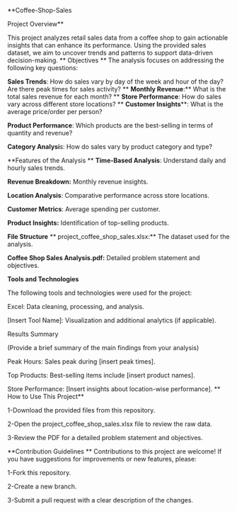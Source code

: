 **Coffee-Shop-Sales

Project Overview**

This project analyzes retail sales data from a coffee shop to gain actionable insights that can enhance its performance. Using the provided sales dataset, we aim to uncover trends and patterns to support data-driven decision-making.
**
Objectives
**
The analysis focuses on addressing the following key questions:

**Sales Trends**: How do sales vary by day of the week and hour of the day? Are there peak times for sales activity?
**
**Monthly Revenue**:** What is the total sales revenue for each month?
**
**Store Performance**: How do sales vary across different store locations?
**
**Customer Insights****: What is the average price/order per person?

**Product Performance**: Which products are the best-selling in terms of quantity and revenue?

**Category Analysi**s: How do sales vary by product category and type?

**Features of the Analysis
**
**Time-Based Analysis**: Understand daily and hourly sales trends.

**Revenue Breakdown:** Monthly revenue insights.

**Location Analysis**: Comparative performance across store locations.

**Customer Metrics**: Average spending per customer.

**Product Insights:** Identification of top-selling products.

**File Structure**
**
project_coffee_shop_sales.xlsx:** The dataset used for the analysis.

**Coffee Shop Sales Analysis.pdf:** Detailed problem statement and objectives.

**Tools and Technologies**

The following tools and technologies were used for the project:

Excel: Data cleaning, processing, and analysis.

[Insert Tool Name]: Visualization and additional analytics (if applicable).

Results Summary

(Provide a brief summary of the main findings from your analysis)

Peak Hours: Sales peak during [insert peak times].

Top Products: Best-selling items include [insert product names].

Store Performance: [Insert insights about location-wise performance].
**
How to Use This Project**

1-Download the provided files from this repository.

2-Open the project_coffee_shop_sales.xlsx file to review the raw data.

3-Review the PDF for a detailed problem statement and objectives.


**Contribution Guidelines
**
Contributions to this project are welcome! If you have suggestions for improvements or new features, please:

1-Fork this repository.

2-Create a new branch.

3-Submit a pull request with a clear description of the changes.


